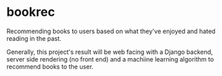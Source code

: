 # bookrec
Recommending books to users based on what they've enjoyed and hated reading in the past.

Generally, this project's result will be web facing with a Django backend, server side rendering (no front end) and a machiine learning algorithm to recommend books to the user.